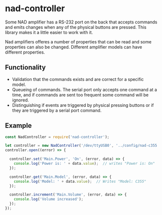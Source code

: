 # nad-controller
Some NAD amplifier has a RS-232 port on the back that accepts commands and emits changes when any of the physical buttons are pressed. This library makes it a little easier to work with it.

Nad amplifiers offeres a number of properties that can be read and some properties can also be changed. Different amplifier models can have different properties.

## Functionality
- Validation that the commands exists and are correct for a specific model.
- Queueing of commands. The serial port only accepts one command at a time, and if commands are sent too frequent some command will be ignored.
- Distinguishing if events are triggered by physical pressing buttons or if they are triggered by a serial port command.

## Example
```javascript
const NadController = require('nad-controller');

let controller = new NadController('/dev/ttyUSB0', '../config/nad-c355.json');
controller.open((error) => {

  controller.set('Main.Power', 'On', (error, data) => {
    console.log('Power is: ' + data.value);  // writes "Power is: On"
  });

  controller.get('Main.Model', (error, data) => {
    console.log('Model: ' + data.value);  // Writes "Model: C355"
  });

  controller.increment('Main.Volume', (error, data) => {
    console.log('Volume increased');
  });
});

```



